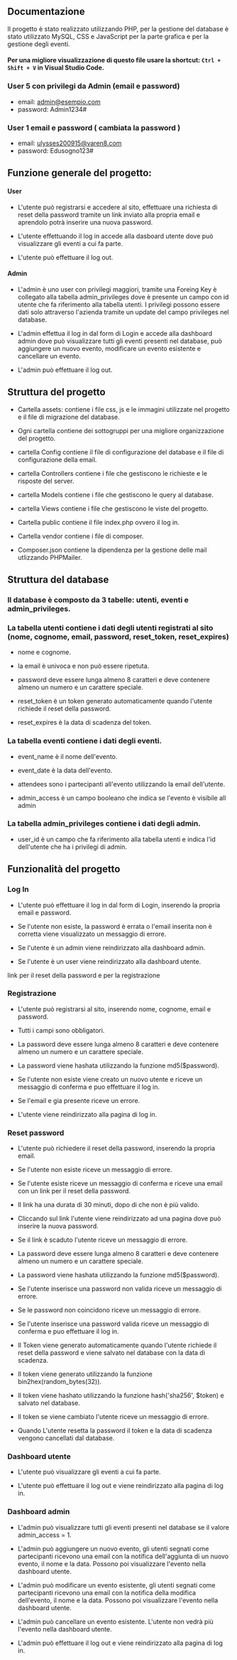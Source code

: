<!-- Documentazione  -->
## Documentazione
Il progetto è stato realizzato utilizzando PHP, per la gestione del database è stato utilizzato MySQL, CSS e JavaScript per la parte grafica e per la gestione degli eventi.

#### Per una migliore visualizzazione di questo file usare la shortcut: `Ctrl + Shift + V` in Visual Studio Code.

### User 5 con privilegi da Admin (email e password)

- email: admin@esempio.com
- password: Admin1234#

### User 1 email e password ( cambiata la password )

- email: ulysses200915@varen8.com
- password: Edusogno123#


## Funzione generale del progetto: 

#### User 

- L'utente può registrarsi e accedere al sito, effettuare una richiesta di reset della password tramite un link inviato alla propria email e aprendolo potrà inserire una nuova password.

- L'utente effettuando il log in accede alla dasboard utente dove può visualizzare gli eventi a cui fa parte.

- L'utente può effettuare il log out.

#### Admin 

- L'admin è uno user con privilegi maggiori, tramite una Foreing Key è collegato alla tabella admin_privileges dove è presente un campo con id utente che fa riferimento alla tabella utenti. I privilegi possono essere dati solo attraverso l'azienda tramite un update del campo privileges nel database.

- L'admin effettua il log in dal form di Login e accede alla dashboard admin dove può visualizzare tutti gli eventi presenti nel database, può aggiungere un nuovo evento, modificare un evento esistente e cancellare un evento.

- L'admin può effettuare il log out.

## Struttura del progetto

- Cartella assets: contiene i file css, js e le immagini utilizzate nel progetto e il file di migrazione del database.

- Ogni cartella contiene dei sottogruppi per una migliore organizzazione del progetto.

- cartella Config contiene il file di configurazione del database e il file di configurazione della email.

- cartella Controllers contiene i file che gestiscono le richieste e le risposte del server.

- cartella Models contiene i file che gestiscono le query al database.

- cartella Views contiene i file che gestiscono le viste del progetto.

- Cartella public contiene il file index.php ovvero il log in.

- Cartella vendor contiene i file di composer.

- Composer.json contiene la dipendenza per la gestione delle mail utlizzando PHPMailer.

## Struttura del database

### Il database è composto da 3 tabelle: utenti, eventi e admin_privileges.

### La tabella utenti contiene i dati degli utenti registrati al sito (nome, cognome, email, password, reset_token, reset_expires) 

- nome e cognome.

- la email è univoca e non può essere ripetuta.

- password deve essere lunga almeno 8 caratteri e deve contenere almeno un numero e un carattere speciale.

- reset_token è un token generato automaticamente quando l'utente richiede il reset della password. 

- reset_expires è la data di scadenza del token.

### La tabella eventi contiene i dati degli eventi.

- event_name è il nome dell'evento.

- event_date è la data dell'evento.

- attendees sono i partecipanti all'evento utilizzando la email dell'utente.

- admin_access è un campo booleano che indica se l'evento è visibile all admin

### La tabella admin_privileges contiene i dati degli admin.

- user_id è un campo che fa riferimento alla tabella utenti e indica l'id dell'utente che ha i privilegi di admin.

## Funzionalità del progetto

### Log In 

- L'utente può effettuare il log in dal form di Login, inserendo la propria email e password.

- Se l'utente non esiste, la password è errata o l'email inserita non è corretta viene visualizzato un messaggio di errore.

- Se l'utente è un admin viene reindirizzato alla dashboard admin.

- Se l'utente è un user viene reindirizzato alla dashboard utente.

link per il reset della password e per la registrazione

### Registrazione

- L'utente può registrarsi al sito, inserendo nome, cognome, email e password.

- Tutti i campi sono obbligatori.

- La password deve essere lunga almeno 8 caratteri e deve contenere almeno un numero e un carattere speciale.

- La password viene hashata utilizzando la funzione md5($password).

- Se l'utente non esiste viene creato un nuovo utente e riceve un messaggio di conferma e puo effettuare il log in.

- Se l'email e gia presente riceve un errore.

- L'utente viene reindirizzato alla pagina di log in.

### Reset password

- L'utente può richiedere il reset della password, inserendo la propria email.

- Se l'utente non esiste riceve un messaggio di errore.

- Se l'utente esiste riceve un messaggio di conferma e riceve una email con un link per il reset della password.

- Il link ha una durata di 30 minuti, dopo di che non è più valido.

- Cliccando sul link l'utente viene reindirizzato ad una pagina dove può inserire la nuova password.

- Se il link è scaduto l'utente riceve un messaggio di errore.

- La password deve essere lunga almeno 8 caratteri e deve contenere almeno un numero e un carattere speciale.

- La password viene hashata utilizzando la funzione md5($password).

- Se l'utente inserisce una password non valida riceve un messaggio di errore.

- Se le password non coincidono riceve un messaggio di errore.

- Se l'utente inserisce una password valida riceve un messaggio di conferma e puo effettuare il log in.

- Il Token viene generato automaticamente quando l'utente richiede il reset della password e viene salvato nel database con la data di scadenza.

- Il token viene generato utilizzando la funzione bin2hex(random_bytes(32)). 

- Il token viene hashato utilizzando la funzione hash('sha256', $token) e salvato nel database.

- Il token se viene cambiato l'utente riceve un messaggio di errore.

- Quando L'utente resetta la password il token e la data di scadenza vengono cancellati dal database.

### Dashboard utente

- L'utente può visualizzare gli eventi a cui fa parte.

- L'utente può effettuare il log out e viene reindirizzato alla pagina di log in.

### Dashboard admin

- L'admin può visualizzare tutti gli eventi presenti nel database se il valore admin_access = 1.

- L'admin può aggiungere un nuovo evento, gli utenti segnati come partecipanti ricevono una email con la notifica dell'aggiunta di un nuovo evento, il nome e la data. Possono poi visualizzare l'evento nella dashboard utente.

- L'admin può modificare un evento esistente, gli utenti segnati come partecipanti ricevono una email con la notifica della modifica dell'evento, il nome e la data. Possono poi visualizzare l'evento nella dashboard utente.

- L'admin può cancellare un evento esistente. L'utente non vedrà più l'evento nella dashboard utente.

- L'admin può effettuare il log out e viene reindirizzato alla pagina di log in.

